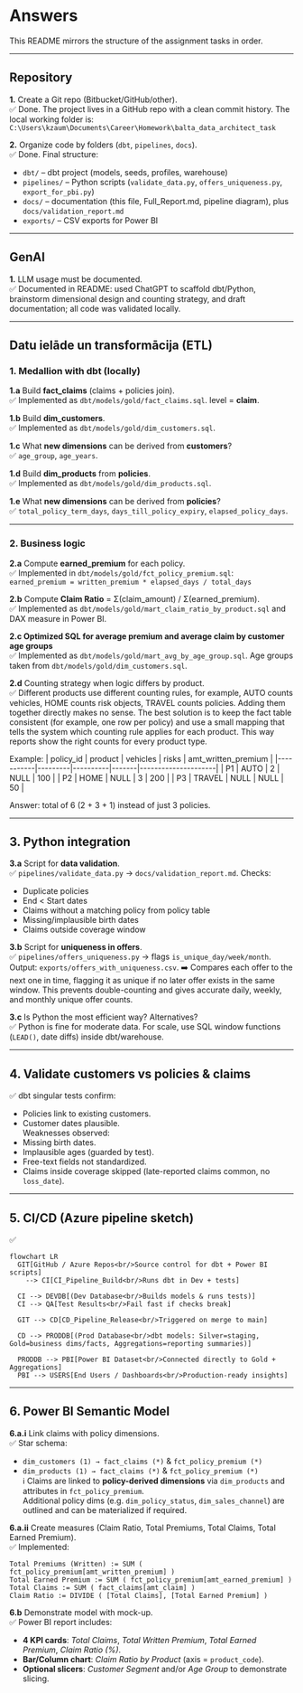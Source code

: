 # Answers

This README mirrors the structure of the assignment tasks in order.

---

## Repository

**1.** Create a Git repo (Bitbucket/GitHub/other).  
✅ Done. The project lives in a GitHub repo with a clean commit history. The local working folder is:  
`C:\Users\kzaum\Documents\Career\Homework\balta_data_architect_task`

**2.** Organize code by folders (`dbt`, `pipelines`, `docs`).  
✅ Done. Final structure:
- `dbt/` – dbt project (models, seeds, profiles, warehouse)  
- `pipelines/` – Python scripts (`validate_data.py`, `offers_uniqueness.py`, `export_for_pbi.py`)  
- `docs/` – documentation (this file, Full_Report.md, pipeline diagram), plus `docs/validation_report.md`  
- `exports/` – CSV exports for Power BI  

---

## GenAI

**1.** LLM usage must be documented.  
✅ Documented in README: used ChatGPT to scaffold dbt/Python, brainstorm dimensional design and counting strategy, and draft documentation; all code was validated locally.

---

## Datu ielāde un transformācija (ETL)

### 1. Medallion with dbt (locally)

**1.a** Build **fact_claims** (claims + policies join).  
✅ Implemented as `dbt/models/gold/fact_claims.sql`. level = **claim**.  

**1.b** Build **dim_customers**.  
✅ Implemented as `dbt/models/gold/dim_customers.sql`.

**1.c** What **new dimensions** can be derived from **customers**?  
✅ `age_group`, `age_years`.

**1.d** Build **dim_products** from **policies**.  
✅ Implemented as `dbt/models/gold/dim_products.sql`.  

**1.e** What **new dimensions** can be derived from **policies**?  
✅ `total_policy_term_days`, `days_till_policy_expiry`, `elapsed_policy_days`.

---

### 2. Business logic

**2.a** Compute **earned_premium** for each policy.  
✅ Implemented in `dbt/models/gold/fct_policy_premium.sql`:  
`earned_premium = written_premium * elapsed_days / total_days` 

**2.b** Compute **Claim Ratio** = Σ(claim_amount) / Σ(earned_premium).  
✅ Implemented as `dbt/models/gold/mart_claim_ratio_by_product.sql` and DAX measure in Power BI.  

**2.c Optimized SQL for average premium and average claim by customer age groups**  
✅ Implemented as `dbt/models/gold/mart_avg_by_age_group.sql`.
Age groups taken from `dbt/models/gold/dim_customers.sql`.


**2.d** Counting strategy when logic differs by product.  
✅ Different products use different counting rules, for example, AUTO counts vehicles, HOME counts risk objects, TRAVEL counts policies. Adding them together directly makes no sense. The best solution is to keep the fact table consistent (for example, one row per policy) and use a small mapping that tells the system which counting rule applies for each product. This way reports show the right counts for every product type.

Example:
| policy_id | product | vehicles | risks | amt_written_premium |
|-----------|---------|----------|-------|---------------------|
| P1        | AUTO    | 2        | NULL  | 100                 |
| P2        | HOME    | NULL     | 3     | 200                 |
| P3        | TRAVEL  | NULL     | NULL  | 50                  |

Answer: total of 6 (2 + 3 + 1) instead of just 3 policies.

---

## 3. Python integration

**3.a** Script for **data validation**.  
✅ `pipelines/validate_data.py` → `docs/validation_report.md`. 
Checks:
- Duplicate policies  
- End < Start dates  
- Claims without a matching policy from policy table
- Missing/implausible birth dates  
- Claims outside coverage window

**3.b** Script for **uniqueness in offers**.  
✅ `pipelines/offers_uniqueness.py` → flags `is_unique_day/week/month`. Output: `exports/offers_with_uniqueness.csv`.
➡️ Compares each offer to the next one in time, flagging it as unique if no later offer exists in the same window. 
This prevents double-counting and gives accurate daily, weekly, and monthly unique offer counts.

**3.c** Is Python the most efficient way? Alternatives?  
✅ Python is fine for moderate data. For scale, use SQL window functions (`LEAD()`, date diffs) inside dbt/warehouse.

---

## 4. Validate customers vs policies & claims

✅ dbt singular tests confirm:  
- Policies link to existing customers.  
- Customer dates plausible.  
Weaknesses observed:  
- Missing birth dates.  
- Implausible ages (guarded by test).  
- Free-text fields not standardized.  
- Claims inside coverage skipped (late-reported claims common, no `loss_date`).

---

## 5. CI/CD (Azure pipeline sketch)

✅ 
```mermaid
flowchart LR
  GIT[GitHub / Azure Repos<br/>Source control for dbt + Power BI scripts] 
    --> CI[CI_Pipeline_Build<br/>Runs dbt in Dev + tests]

  CI --> DEVDB[(Dev Database<br/>Builds models & runs tests)]
  CI --> QA[Test Results<br/>Fail fast if checks break]

  GIT --> CD[CD_Pipeline_Release<br/>Triggered on merge to main]

  CD --> PRODDB[(Prod Database<br/>dbt models: Silver=staging, Gold=business dims/facts, Aggregations=reporting summaries)]

  PRODDB --> PBI[Power BI Dataset<br/>Connected directly to Gold + Aggregations]
  PBI --> USERS[End Users / Dashboards<br/>Production-ready insights]
  ```

---

## 6. Power BI Semantic Model

**6.a.i** Link claims with policy dimensions.  
✅ Star schema:  
- `dim_customers (1) → fact_claims (*)` & `fct_policy_premium (*)`  
- `dim_products (1) → fact_claims (*)` & `fct_policy_premium (*)`  
ℹ️ Claims are linked to **policy-derived dimensions** via `dim_products` and attributes in `fct_policy_premium`.  
Additional policy dims (e.g. `dim_policy_status`, `dim_sales_channel`) are outlined and can be materialized if required.

**6.a.ii** Create measures (Claim Ratio, Total Premiums, Total Claims, Total Earned Premium).  
✅ Implemented:  
```DAX
Total Premiums (Written) := SUM ( fct_policy_premium[amt_written_premium] )
Total Earned Premium := SUM ( fct_policy_premium[amt_earned_premium] )
Total Claims := SUM ( fact_claims[amt_claim] )
Claim Ratio := DIVIDE ( [Total Claims], [Total Earned Premium] )
```

**6.b** Demonstrate model with mock-up.  
✅ Power BI report includes:
- **4 KPI cards**: *Total Claims*, *Total Written Premium*, *Total Earned Premium*, *Claim Ratio (%)*.
- **Bar/Column chart**: *Claim Ratio by Product* (axis = `product_code`).
- **Optional slicers**: *Customer Segment* and/or *Age Group* to demonstrate slicing.
